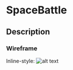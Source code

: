 # SpaceBattle

## Description


### Wireframe

Inline-style: 
![alt text](https://balsamiq.com/assets/wireframes/new-thing-balsamiq-large.jpg "Logo Title Text 1")